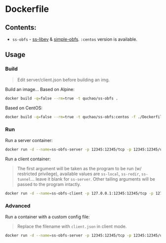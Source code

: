 # Dockerfile

## Contents:

- `ss-obfs` - [ss-libev](https://github.com/shadowsocks/shadowsocks-libev) & [simple-obfs](https://github.com/shadowsocks/simple-obfs). `:centos` version is available.

## Usage

### Build

> Edit server/client.json before building an img.

Build an image...
Based on Alpine:

``` bash
docker build -q=false --rm=true -t quchao/ss-obfs .
```

Based on CentOS:

``` bash
docker build -q=false --rm=true -t quchao/ss-obfs:centos -f ./Dockerfile-centos .
```

### Run

Run a server container:

``` bash
docker run -d --name=ss-obfs-server -p 12345:12345/tcp -p 12345:12345/udp --read-only --restart=always quchao/ss-obfs
```

Run a client container:

> The first argument will be taken as the program to be run (w/ restricted privilege),
> available values are `ss-local`, `ss-redir`, `ss-tunnel`...
> leave it blank for `ss-server`.
> Other tailing arguments will be passed to the program intactly.

``` bash
docker run -d --name=ss-obfs-client -p 127.0.0.1:12345:12345/tcp -p 127.0.0.1:12345:12345/udp --read-only --restart=always quchao/ss-obfs ss-local
```

### Advanced

Run a container with a custom config file:

> Replace the filename with `client.json` in client mode.

``` bash
docker run -d --name=ss-obfs-server -p 12345:12345/tcp -p 12345:12345/udp --read-only --restart=always -v /path/to/custom.json:/etc/shadowsocks-libev/server.json:ro quchao/ss-obfs
```


